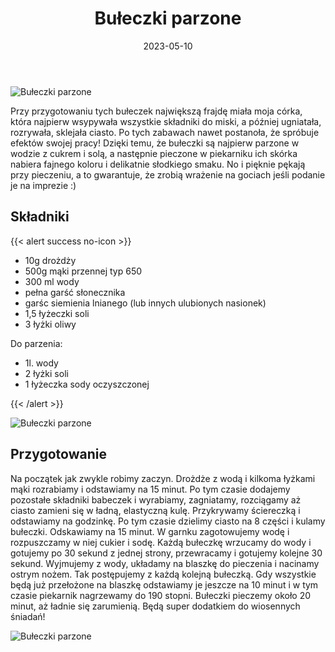 ﻿---
title: "Bułeczki parzone"
date: 2023-05-10
categories:
- pieczywo
tags:
- bułki
- mąka pszenna
- bez laktozy
- wegańskie
thumbnailImagePosition: "top"
---
![Bułeczki parzone](/img/Buleczki-parzone/Buleczki-parzone-1.JPG)

Przy przygotowaniu tych bułeczek największą frajdę miała moja córka, która najpierw wsypywała wszystkie składniki do miski, a później ugniatała, rozrywała, sklejała ciasto. Po tych zabawach nawet postanoła, że spróbuje efektów swojej pracy! Dzięki temu, że bułeczki są najpierw parzone w wodzie z cukrem i solą, a następnie pieczone w piekarniku ich skórka nabiera fajnego koloru i delikatnie słodkiego smaku. No i pięknie pękają przy pieczeniu, a to gwarantuje, że zrobią wrażenie na gociach jeśli podanie je na imprezie :) 

<!--more-->

## Składniki
{{< alert success no-icon >}}
- 10g drożdży
- 500g mąki przennej typ 650
- 300 ml wody
- pełna garść słonecznika
- garśc siemienia lnianego (lub innych ulubionych nasionek)
- 1,5 łyżeczki soli
- 3 łyżki oliwy

Do parzenia:
- 1l. wody
- 2 łyżki soli
- 1 łyżeczka sody oczyszczonej

{{< /alert >}}

![Bułeczki parzone](/img/Buleczki-parzone/Buleczki-parzone-2.JPG)
## Przygotowanie

Na początek jak zwykle robimy zaczyn. Drożdże z wodą i kilkoma łyżkami mąki rozrabiamy i odstawiamy na 15 minut. Po tym czasie dodajemy pozostałe składniki babeczek i wyrabiamy, zagniatamy, rozciągamy aż ciasto zamieni się w ładną, elastyczną kulę. Przykrywamy ściereczką i odstawiamy na godzinkę. Po tym czasie dzielimy ciasto na 8 części i kulamy bułeczki. Odskawiamy na 15 minut. W garnku zagotowujemy wodę i rozpuszczamy w niej cukier i sodę. Każdą bułeczkę wrzucamy do wody i gotujemy po 30 sekund z jednej strony, przewracamy i gotujemy kolejne 30 sekund. Wyjmujemy z wody, układamy na blaszkę do pieczenia i nacinamy ostrym nożem. Tak postępujemy z każdą kolejną bułeczką. Gdy wszystkie będą już przełożone na blaszkę odstawiamy je jeszcze na 10 minut i w tym czasie piekarnik nagrzewamy do 190 stopni. Bułeczki pieczemy około 20 minut, aż ładnie się zarumienią. Będą super dodatkiem do wiosennych śniadań!

![Bułeczki parzone](/img/Buleczki-parzone/Buleczki-parzone-3.JPG)